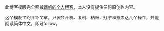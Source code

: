此博客模版完全照搬[翩帆的个人博客](https://pianfan.github.io/)，本人没有提供任何原创性内容。

这个模版里的介绍文章，只要会开机、复制、粘贴、打字和搜索这几个操作，并能阅读简体中文，即可follow。
